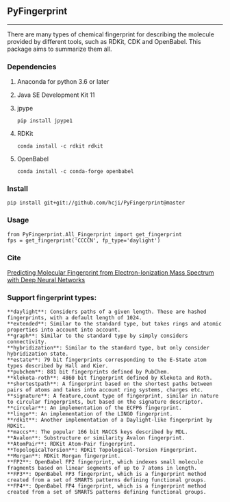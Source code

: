 ## PyFingerprint
***

There are many types of chemical fingerprint for describing the molecule provided by different tools, such as RDKit, CDK and OpenBabel. This package aims to summarize them all.

### Dependencies

 1. Anaconda for python 3.6 or later
 2. Java SE Development Kit 11
 3. jpype
 
        pip install jpype1

 4. RDKit

        conda install -c rdkit rdkit
		
 5. OpenBabel
 
		conda install -c conda-forge openbabel
 
### Install

	pip install git+git://github.com/hcji/PyFingerprint@master

### Usage

	from PyFingerprint.All_Fingerprint import get_fingerprint
	fps = get_fingerprint('CCCCN', fp_type='daylight')
	
### Cite

[Predicting Molecular Fingerprint from Electron-Ionization Mass Spectrum with Deep Neural Networks](https://pubs.acs.org/doi/10.1021/acs.analchem.0c01450)

### Support fingerprint types:

	**daylight**: Considers paths of a given length. These are hashed fingerprints, with a default length of 1024.
	**extended**: Similar to the standard type, but takes rings and atomic properties into account into account.
	**graph**: Similar to the standard type by simply considers connectivity.
	**hybridization**: Similar to the standard type, but only consider hybridization state.
	**estate**: 79 bit fingerprints corresponding to the E-State atom types described by Hall and Kier.
	**pubchem**: 881 bit fingerprints defined by PubChem.
	**klekota-roth**: 4860 bit fingerprint defined by Klekota and Roth.
	**shortestpath**: A fingerprint based on the shortest paths between pairs of atoms and takes into account ring systems, charges etc.
	**signature**: A feature,count type of fingerprint, similar in nature to circular fingerprints, but based on the signature descriptor.
	**circular**: An implementation of the ECFP6 fingerprint.
	**lingo**: An implementation of the LINGO fingerprint.
	**rdkit**: Another implementation of a Daylight-like fingerprint by RDKit.
	**maccs**: The popular 166 bit MACCS keys described by MDL.
	**Avalon**: Substructure or similarity Avalon fingerprint.
	**AtomPair**: RDKit Atom-Pair fingerprint.
	**TopologicalTorsion**: RDKit Topological-Torsion Fingerprint.
	**Morgan**: RDKit Morgan fingerprint.
	**FP2**: OpenBabel FP2 fingerprint, which indexes small molecule fragments based on linear segments of up to 7 atoms in length.
	**FP3**: OpenBabel FP3 fingerprint, which is a fingerprint method created from a set of SMARTS patterns defining functional groups.
	**FP4**: OpenBabel FP4 fingerprint, which is a fingerprint method created from a set of SMARTS patterns defining functional groups.
	

